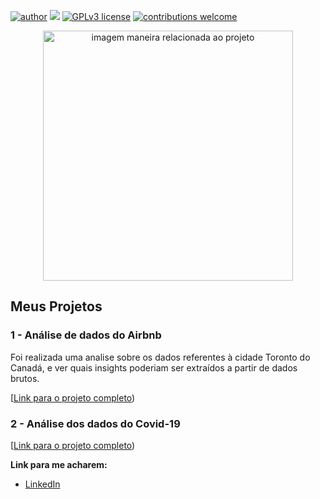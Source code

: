 [![author](https://img.shields.io/badge/author-JonasFernandes-red.svg)](linkedin.com/in/jonas-fernandes-menezes-610491251) [![](https://img.shields.io/badge/python-3.7+-blue.svg)](https://www.python.org/downloads/release/python-365/) [![GPLv3 license](https://img.shields.io/badge/License-GPLv3-blue.svg)](http://perso.crans.org/besson/LICENSE.html) [![contributions welcome](https://img.shields.io/badge/contributions-welcome-brightgreen.svg?style=flat)](https://github.com/JFernandees)

<p align="center">
  <img src="https://images.pexels.com/photos/669610/pexels-photo-669610.jpeg?auto=compress&cs=tinysrgb&w=1260&h=750&dpr=1" alt="imagem maneira relacionada ao projeto"height=400px >
</p>

## Meus Projetos
### 1 - Análise de dados do Airbnb
Foi realizada uma analise sobre os dados referentes à cidade Toronto do Canadá, e ver quais insights poderiam ser extraídos a partir de dados brutos.

[[Link para o projeto completo](https://github.com/JFernandees/Data_science/blob/main/Analisando_os_Dados_do_Airbnb.ipynb))

### 2 - Análise dos dados do Covid-19

[[Link para o projeto completo](https://github.com/JFernandees/Data_science/blob/main/0_Projeto_Panorama_do_COVID_19_no_Brasil.ipynb))

**Link para me acharem:**
* [LinkedIn](https://www.linkedin.com/in/jonas-fernandes-menezes-610491251/)
